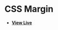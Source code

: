 # CSS Margin

- [**View Live**](https://tahmid-sarker.github.io/Modern-HTML-CSS-Notes/05-Box-Model-and-Positioning/03-Margin/)